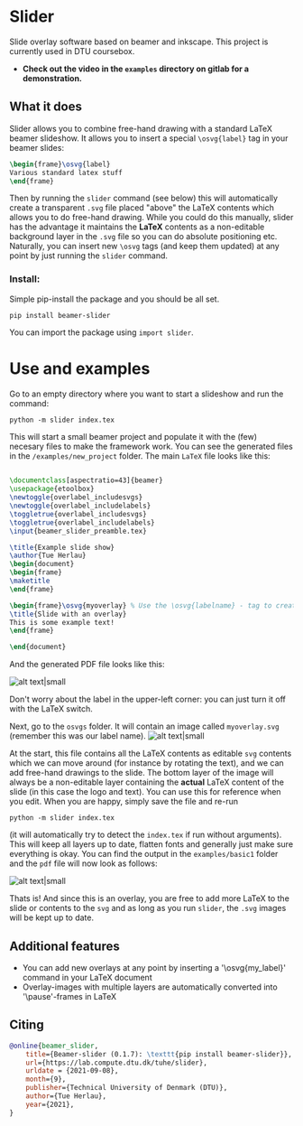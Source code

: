 # Slider

Slide overlay software based on beamer and inkscape. This project is currently used in DTU coursebox.

- **Check out the video in the `examples` directory on gitlab for a demonstration.**

## What it does
Slider allows you to combine free-hand drawing with a standard LaTeX beamer slideshow. It allows you to insert a special `\osvg{label}` tag in your beamer slides:
```latex
\begin{frame}\osvg{label}
Various standard latex stuff
\end{frame}
```
Then by running the `slider` command (see below) this will automatically create a transparent `.svg` file placed "above" the LaTeX contents 
which allows you to do free-hand drawing. While you could do this manually, slider has the advantage it maintains the **LaTeX** contents as a non-editable background layer in the `.svg` file so you can do absolute positioning etc. Naturally, you can insert new `\osvg` tags (and keep them updated) at any point by just running the `slider` command. 

### Install:
Simple pip-install the package and you should be all set.
```terminal
pip install beamer-slider
```
You can import the package using `import slider`. 


# Use and examples
Go to an empty directory where you want to start a slideshow and run the command:
```terminal
python -m slider index.tex
```
This will start a small beamer project and populate it with the (few) necesary files to make the framework work. You can see the 
generated files in the `/examples/new_project` folder. The main `LaTeX` file looks like this:
```latex
 
\documentclass[aspectratio=43]{beamer}
\usepackage{etoolbox}
\newtoggle{overlabel_includesvgs}
\newtoggle{overlabel_includelabels}
\toggletrue{overlabel_includesvgs}
\toggletrue{overlabel_includelabels}
\input{beamer_slider_preamble.tex}

\title{Example slide show}
\author{Tue Herlau}
\begin{document}
\begin{frame}
\maketitle
\end{frame}

\begin{frame}\osvg{myoverlay} % Use the \osvg{labelname} - tag to create new overlays. Run slider and check the ./osvgs directory for the svg files!
\title{Slide with an overlay}
This is some example text!
\end{frame}

\end{document}

```
And the generated PDF file looks like this:

![alt text|small](https://gitlab.compute.dtu.dk/tuhe/slider/-/raw/main/docs/new_project_nup.png)

Don't worry about the label in the upper-left corner: you can just turn it off with the LaTeX switch.

Next, go to the `osvgs` folder. It will contain an image called `myoverlay.svg` (remember this was our label name).
![alt text|small](https://gitlab.compute.dtu.dk/tuhe/slider/-/raw/main/docs/inkscape.png)

At the start, this file contains all the LaTeX contents as editable `svg` contents which we can move around (for instance by rotating the text), and we can add 
free-hand drawings to the slide. The bottom layer of the image will always be a non-editable layer containing the **actual** LaTeX content of the slide (in this case the logo and text). You can use this for reference when you edit. When you are happy, simply save the file and re-run 
```terminal
python -m slider index.tex
```
(it will automatically try to detect the `index.tex` if run without arguments). This will keep all layers up to date, flatten fonts and generally just make sure everything is okay. 
You can find the output in the `examples/basic1` folder and the `pdf` file will now look as follows:

![alt text|small](https://gitlab.compute.dtu.dk/tuhe/slider/-/raw/main/docs/basic1_nup.png)

Thats is! And since this is an overlay, you are free to add more LaTeX to the slide or contents to the `svg` and as long as you run `slider`, the `.svg` images will be kept up to date.

## Additional features
- You can add new overlays at any point by inserting a '\osvg{my_label}' command in your LaTeX document
- Overlay-images with multiple layers are automatically converted into '\pause'-frames in LaTeX


## Citing
```bibtex
@online{beamer_slider,
	title={Beamer-slider (0.1.7): \texttt{pip install beamer-slider}},
	url={https://lab.compute.dtu.dk/tuhe/slider},
	urldate = {2021-09-08}, 
	month={9},
	publisher={Technical University of Denmark (DTU)},
	author={Tue Herlau},
	year={2021},
}
```